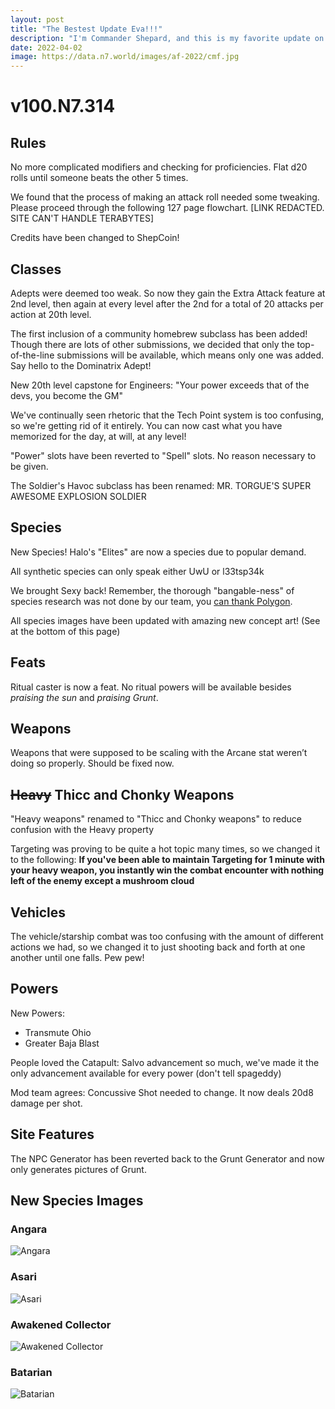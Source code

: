 ```yaml
---
layout: post
title: "The Bestest Update Eva!!!"
description: "I'm Commander Shepard, and this is my favorite update on the Citadel"
date: 2022-04-02
image: https://data.n7.world/images/af-2022/cmf.jpg
---
```


# v100.N7.314

## Rules

No more complicated modifiers and checking for proficiencies. Flat d20 rolls until someone beats the other 5 times.

We found that the process of making an attack roll needed some tweaking. Please proceed through the following 127 page flowchart. [LINK REDACTED. SITE CAN'T HANDLE TERABYTES]

Credits have been changed to ShepCoin!

## Classes

Adepts were deemed too weak. So now they gain the Extra Attack feature at 2nd level, then again at every level after
the 2nd for a total of 20 attacks per action at 20th level.

The first inclusion of a community homebrew subclass has been added! Though there are lots of other submissions, we decided that
only the top-of-the-line submissions will be available, which means only one was added. Say hello to the Dominatrix Adept!

New 20th level capstone for Engineers: "Your power exceeds that of the devs, you become the GM"

We've continually seen rhetoric that the Tech Point system is too confusing, so we're getting rid of it entirely. You
can now cast what you have memorized for the day, at will, at any level!

"Power" slots have been reverted to "Spell" slots. No reason necessary to be given.

The Soldier's Havoc subclass has been renamed: MR. TORGUE'S SUPER AWESOME EXPLOSION SOLDIER

## Species

New Species! Halo's "Elites" are now a species due to popular demand.

All synthetic species can only speak either UwU or l33tsp34k

We brought Sexy back! Remember, the thorough "bangable-ness" of species research was not done by our team, you [can thank Polygon](https://www.polygon.com/2017/3/20/14980436/mass-effect-sexiest-character-aliens-ranked).

All species images have been updated with amazing new concept art! (See at the bottom of this page)

## Feats

Ritual caster is now a feat. No ritual powers will be available besides _praising the sun_ and _praising Grunt_.

## Weapons

Weapons that were supposed to be scaling with the Arcane stat weren’t doing so properly. Should be fixed now.

## ~~Heavy~~ Thicc and Chonky Weapons

"Heavy weapons" renamed to "Thicc and Chonky weapons" to reduce confusion with the Heavy property

Targeting was proving to be quite a hot topic many times, so we changed it to the following: __If you've been able to
maintain Targeting for 1 minute with your heavy weapon, you instantly win the combat encounter with nothing left of the enemy except a mushroom cloud__

## Vehicles

The vehicle/starship combat was too confusing with the amount of different actions we had, so we changed it to just shooting back and forth at one another until one falls. Pew pew!

## Powers

New Powers:
  - Transmute Ohio
  - Greater Baja Blast

People loved the Catapult: Salvo advancement so much, we've made it the only advancement available for every power (don't tell spageddy)

Mod team agrees: Concussive Shot needed to change. It now deals 20d8 damage per shot.

## Site Features

The NPC Generator has been reverted back to the Grunt Generator and now only generates pictures of Grunt.

## New Species Images

### Angara
![Angara](https://data.n7.world/images/af-2022/angara.jpg)

### Asari
![Asari](https://data.n7.world/images/af-2022/asari.jpg)

### Awakened Collector
![Awakened Collector](https://data.n7.world/images/af-2022/awakened-collector.jpg)

### Batarian
![Batarian](https://data.n7.world/images/af-2022/batarian.jpg)
